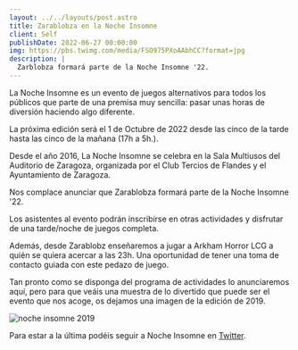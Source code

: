 ```yaml
---
layout: ../../layouts/post.astro
title: Zarablobza en la Noche Insomne
client: Self
publishDate: 2022-06-27 00:00:00
img: https://pbs.twimg.com/media/FSO975PXoAAbhCC?format=jpg
description: |
  Zarblobza formará parte de la Noche Insomne '22.
---
```


La Noche Insomne es un evento de juegos alternativos para todos los públicos que parte de una premisa muy sencilla: pasar unas horas de diversión haciendo algo diferente.

La próxima edición será el 1 de Octubre de 2022 desde las cinco de la tarde hasta las cinco de la mañana (17h a 5h.).

Desde el año 2016, La Noche Insomne se celebra en la Sala Multiusos del Auditorio de Zaragoza, organizada por el Club Tercios de Flandes y el Ayuntamiento de Zaragoza.

Nos complace anunciar que Zarablobza formará parte de la Noche Insomne '22.

Los asistentes al evento podrán inscribirse en otras actividades y disfrutar de una tarde/noche de juegos completa.

Además, desde Zarablobz enseñaremos a jugar a Arkham Horror LCG a quién se quiera acercar a las 23h. Una oportunidad de tener una toma de contacto guiada con este pedazo de juego.

Tan pronto como se disponga del programa de actividades lo anunciaremos aquí, pero para que veáis una muestra de lo divertido que puede ser el evento que nos acoge, os dejamos una imagen de la edición de 2019.

<img src="https://nochedejuegosinsomne.files.wordpress.com/2019/09/actividades-web.jpg" alt="noche insomne 2019"/>

Para estar a la última podéis seguir a Noche Insomne en <a href="https://twitter.com/nocheinsomnezgz?lang=es">Twitter</a>.
